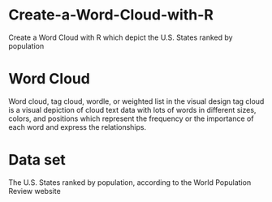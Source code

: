# Create-a-Word-Cloud-with-R
Create a Word Cloud with R which depict the U.S. States ranked by population 

# Word Cloud
Word cloud, tag cloud, wordle, or weighted list in the visual design tag cloud is a visual depiction of cloud text data with lots of words in different sizes, colors, and positions which represent the frequency or the importance of each word and express the relationships.

# Data set
The U.S. States ranked by population, according to the World Population Review website


